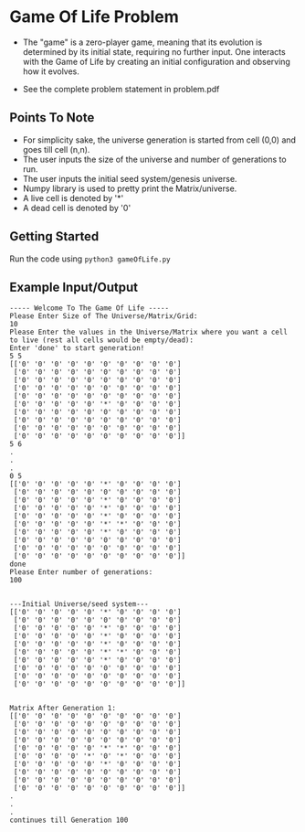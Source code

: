 # Game Of Life Problem

* The "game" is a zero-player game, meaning that its evolution is determined by its initial state,
requiring no further input. One interacts with the Game of Life by creating an initial configuration
and observing how it evolves.

* See the complete problem statement in problem.pdf

## Points To Note

* For simplicity sake, the universe generation is started from cell (0,0) and goes till cell (n,n).
* The user inputs the size of the universe and number of generations to run.
* The user inputs the initial seed system/genesis universe.
* Numpy library is used to pretty print the Matrix/universe.
* A live cell is denoted by '*'
* A dead cell is denoted by '0'

## Getting Started
Run the code using ```python3 gameOfLife.py```

## Example Input/Output

```
----- Welcome To The Game Of Life -----
Please Enter Size of The Universe/Matrix/Grid:
10
Please Enter the values in the Universe/Matrix where you want a cell to live (rest all cells would be empty/dead):
Enter 'done' to start generation!
5 5
[['0' '0' '0' '0' '0' '0' '0' '0' '0' '0']
 ['0' '0' '0' '0' '0' '0' '0' '0' '0' '0']
 ['0' '0' '0' '0' '0' '0' '0' '0' '0' '0']
 ['0' '0' '0' '0' '0' '0' '0' '0' '0' '0']
 ['0' '0' '0' '0' '0' '0' '0' '0' '0' '0']
 ['0' '0' '0' '0' '0' '*' '0' '0' '0' '0']
 ['0' '0' '0' '0' '0' '0' '0' '0' '0' '0']
 ['0' '0' '0' '0' '0' '0' '0' '0' '0' '0']
 ['0' '0' '0' '0' '0' '0' '0' '0' '0' '0']
 ['0' '0' '0' '0' '0' '0' '0' '0' '0' '0']]
5 6
.
.
.
0 5
[['0' '0' '0' '0' '0' '*' '0' '0' '0' '0']
 ['0' '0' '0' '0' '0' '0' '0' '0' '0' '0']
 ['0' '0' '0' '0' '0' '*' '0' '0' '0' '0']
 ['0' '0' '0' '0' '0' '*' '0' '0' '0' '0']
 ['0' '0' '0' '0' '0' '*' '0' '0' '0' '0']
 ['0' '0' '0' '0' '0' '*' '*' '0' '0' '0']
 ['0' '0' '0' '0' '0' '*' '0' '0' '0' '0']
 ['0' '0' '0' '0' '0' '0' '0' '0' '0' '0']
 ['0' '0' '0' '0' '0' '0' '0' '0' '0' '0']
 ['0' '0' '0' '0' '0' '0' '0' '0' '0' '0']]
done
Please Enter number of generations:
100


---Initial Universe/seed system---
[['0' '0' '0' '0' '0' '*' '0' '0' '0' '0']
 ['0' '0' '0' '0' '0' '0' '0' '0' '0' '0']
 ['0' '0' '0' '0' '0' '*' '0' '0' '0' '0']
 ['0' '0' '0' '0' '0' '*' '0' '0' '0' '0']
 ['0' '0' '0' '0' '0' '*' '0' '0' '0' '0']
 ['0' '0' '0' '0' '0' '*' '*' '0' '0' '0']
 ['0' '0' '0' '0' '0' '*' '0' '0' '0' '0']
 ['0' '0' '0' '0' '0' '0' '0' '0' '0' '0']
 ['0' '0' '0' '0' '0' '0' '0' '0' '0' '0']
 ['0' '0' '0' '0' '0' '0' '0' '0' '0' '0']]


Matrix After Generation 1:
[['0' '0' '0' '0' '0' '0' '0' '0' '0' '0']
 ['0' '0' '0' '0' '0' '0' '0' '0' '0' '0']
 ['0' '0' '0' '0' '0' '0' '0' '0' '0' '0']
 ['0' '0' '0' '0' '0' '0' '0' '0' '0' '0']
 ['0' '0' '0' '0' '0' '*' '*' '0' '0' '0']
 ['0' '0' '0' '0' '*' '0' '*' '0' '0' '0']
 ['0' '0' '0' '0' '0' '*' '0' '0' '0' '0']
 ['0' '0' '0' '0' '0' '0' '0' '0' '0' '0']
 ['0' '0' '0' '0' '0' '0' '0' '0' '0' '0']
 ['0' '0' '0' '0' '0' '0' '0' '0' '0' '0']]
.
.
.
continues till Generation 100
```

